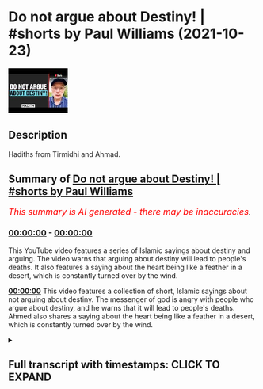 # Do not argue about Destiny! | #shorts by Paul Williams (2021-10-23)

![alt Do not argue about Destiny! | #shorts by Paul Williams](-THUbUXj-7E.jpg "Do not argue about Destiny! | #shorts by Paul Williams")

## Description

Hadiths from Tirmidhi and Ahmad.

## Summary of [Do not argue about Destiny! | #shorts by Paul Williams](https://www.youtube.com/watch?v=-THUbUXj-7E)


*<span style="color:red; font-size:125%">This summary is AI generated - there may be inaccuracies</span>. [](/)*

### [00:00:00](https://www.youtube.com/watch?v=-THUbUXj-7E&t=0) - [00:00:00](https://www.youtube.com/watch?v=-THUbUXj-7E&t=0)

This YouTube video features a series of Islamic sayings about destiny and arguing. The video warns that arguing about destiny will lead to people's deaths. It also features a saying about the heart being like a feather in a desert, which is constantly turned over by the wind.

**[00:00:00](https://www.youtube.com/watch?v=-THUbUXj-7E&t=0)** This video features a collection of short, Islamic sayings about not arguing about destiny. The messenger of god is angry with people who argue about destiny, and he warns that it will lead to people's deaths. Ahmed also shares a saying about the heart being like a feather in a desert, which is constantly turned over by the wind.

<details><summary><h2>Full transcript with timestamps: CLICK TO EXPAND</h2></summary>

[0:00:00](https://youtu.be/-THUbUXj-7E?t=0) abu herrera related the messenger of god  
[0:00:03](https://youtu.be/-THUbUXj-7E?t=3) upon whom be peace came upon us as we  
[0:00:06](https://youtu.be/-THUbUXj-7E?t=6) were arguing about destiny  
[0:00:08](https://youtu.be/-THUbUXj-7E?t=8) he became angry to the point that his  
[0:00:11](https://youtu.be/-THUbUXj-7E?t=11) face was as red as a pomegranate seed  
[0:00:14](https://youtu.be/-THUbUXj-7E?t=14) and he said  
[0:00:15](https://youtu.be/-THUbUXj-7E?t=15) is this what you have been commanded to  
[0:00:17](https://youtu.be/-THUbUXj-7E?t=17) do  
[0:00:18](https://youtu.be/-THUbUXj-7E?t=18) or is this what i have been sent to you  
[0:00:20](https://youtu.be/-THUbUXj-7E?t=20) with  
[0:00:22](https://youtu.be/-THUbUXj-7E?t=22) nothing but contention over this matter  
[0:00:24](https://youtu.be/-THUbUXj-7E?t=24) has caused those who came before you to  
[0:00:27](https://youtu.be/-THUbUXj-7E?t=27) perish  
[0:00:28](https://youtu.be/-THUbUXj-7E?t=28) i urge you not to argue about this  
[0:00:32](https://youtu.be/-THUbUXj-7E?t=32) hadith from termite  
[0:00:35](https://youtu.be/-THUbUXj-7E?t=35) also the messenger of god upon whom bp  
[0:00:37](https://youtu.be/-THUbUXj-7E?t=37) said  
[0:00:38](https://youtu.be/-THUbUXj-7E?t=38) the heart is like a feather in desert  
[0:00:41](https://youtu.be/-THUbUXj-7E?t=41) country which the winds keep turning  
[0:00:44](https://youtu.be/-THUbUXj-7E?t=44) over and over  
[0:00:47](https://youtu.be/-THUbUXj-7E?t=47) hadith from ahmed  

</details>
